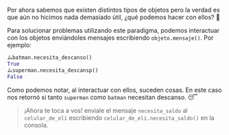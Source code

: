 Por ahora sabemos que existen distintos tipos de objetos pero la verdad es que aún no hicimos nada demasiado útil, ¿qué podemos hacer con ellos? :thinking:

Para solucionar problemas utilizando este paradigma, podemos interactuar con los objetos enviándoles mensajes escribiendo `objeto.mensaje()`. Por ejemplo:

```python
ムbatman.necesita_descanso()
True
ムsuperman.necesita_descansp()
False
```

Como podemos notar, al interactuar con ellos, suceden cosas. En este caso nos retornó si tanto `superman` como `batman` necesitan descanso. :sleeping:

> ¡Ahora te toca a vos! enviale el mensaje `necesita_saldo` al `celular_de_eli` escribiendo `celular_de_eli.necesita_saldo()` en la consola.